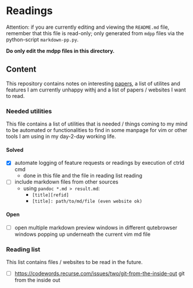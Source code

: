 # Readings 
Attention: if you are currently editing and viewing the `README.md` file, 
remember that this file is read-only; only generated from `mdpp` files via
the python-script `markdown-pp.py`. 

**Do only edit the mdpp files in this directory.**

## Content
This repository contains notes on interesting [papers](readings/README.md),
a list of utilites and features I am currently unhappy withj and a list of 
papers / websites I want to read.



### Needed utilities
This file contains a list of utilities that is needed / things coming to my
mind to be automated or functionalities to find in some manpage for vim or
other tools I am using in my day-2-day working life.

#### Solved
* [x] automate logging of feature requests or readings by execution of ctrld
      cmd 
  - done in this file and the file in reading list reading 
* [ ] include markdown files from other sources
  - using `pandoc *.md > result.md`: 
    - `[title][refid]`
    - `[title]: path/to/md/file (even website ok)`


#### Open 
* [ ] open multiple markdown preview windows in different qutebrowser windows
      popping up underneath the current vim md file

### Reading list
This list contains files / websites to be read in the future.
- [ ] https://codewords.recurse.com/issues/two/git-from-the-inside-out git from the inside out
